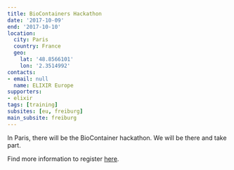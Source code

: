 ```yaml
---
title: BioContainers Hackathon
date: '2017-10-09'
end: '2017-10-10'
location:
  city: Paris
  country: France
  geo:
    lat: '48.8566101'
    lon: '2.3514992'
contacts:
- email: null
  name: ELIXIR Europe
supporters:
- elixir
tags: [training]
subsites: [eu, freiburg]
main_subsite: freiburg
---
```


In Paris, there will be the BioContainer hackathon. We will be there and take part.

Find more information to register [here](https://www.hackathon.com/event/biocontainers-hackathon--reproducible-bioinformatics-35601135956).

